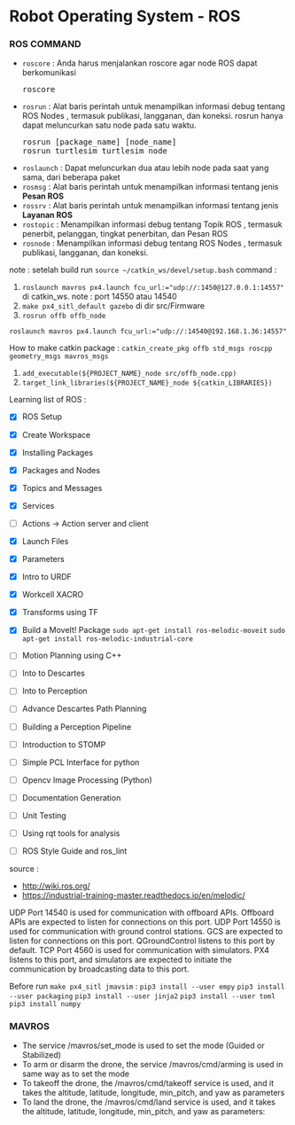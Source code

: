 # Robot Operating System - ROS

### ROS COMMAND
* `roscore`   : Anda harus menjalankan roscore agar node ROS dapat berkomunikasi </br>
  <pre>
  roscore
  </pre>
* `rosrun`    : Alat baris perintah untuk menampilkan informasi debug tentang ROS Nodes , termasuk publikasi, langganan, dan koneksi. rosrun hanya dapat meluncurkan satu node pada satu waktu. </br>
  <pre>
  rosrun [package_name] [node_name]
  rosrun turtlesim turtlesim_node
  </pre>
* `roslaunch` : Dapat meluncurkan dua atau lebih node pada saat yang sama, dari beberapa paket
* `rosmsg`    : Alat baris perintah untuk menampilkan informasi tentang jenis **Pesan ROS** 
* `rossrv`    : Alat baris perintah untuk menampilkan informasi tentang jenis **Layanan ROS**
* `rostopic`  : Menampilkan informasi debug tentang Topik ROS , termasuk penerbit, pelanggan, tingkat penerbitan, dan Pesan ROS
* `rosnode`   : Menampilkan informasi debug tentang ROS Nodes , termasuk publikasi, langganan, dan koneksi.

note : setelah build run `source ~/catkin_ws/devel/setup.bash`
command : 
1. `roslaunch mavros px4.launch fcu_url:="udp://:1450@127.0.0.1:14557"` di catkin_ws. note : port 14550 atau 14540
2. `make px4_sitl_default gazebo` di dir src/Firmware
3. `rosrun offb offb_node`

`roslaunch mavros px4.launch fcu_url:="udp://:14540@192.168.1.36:14557"`

How to make catkin package :
`catkin_create_pkg offb std_msgs roscpp geometry_msgs mavros_msgs`
1. `add_executable(${PROJECT_NAME}_node src/offb_node.cpp)`
2. `target_link_libraries(${PROJECT_NAME}_node ${catkin_LIBRARIES})`

Learning list of ROS :
- [X] ROS Setup
- [X] Create Workspace
- [X] Installing Packages
- [X] Packages and Nodes
- [X] Topics and Messages
- [X] Services
- [ ] Actions -> Action server and client
- [X] Launch Files
- [X] Parameters
- [X] Intro to URDF
- [X] Workcell XACRO
- [X] Transforms using TF
- [X] Build a MoveIt! Package `sudo apt-get install ros-melodic-moveit` `sudo apt-get install ros-melodic-industrial-core`
- [ ] Motion Planning using C++
- [ ] Into to Descartes
- [ ] Into to Perception
- [ ] Advance Descartes Path Planning
- [ ] Building a Perception Pipeline
- [ ] Introduction to STOMP
- [ ] Simple PCL Interface for python
- [ ] Opencv Image Processing (Python)
- [ ] Documentation Generation
- [ ] Unit Testing
- [ ] Using rqt tools for analysis
- [ ] ROS Style Guide and ros_lint


source : 
- http://wiki.ros.org/
- https://industrial-training-master.readthedocs.io/en/melodic/

UDP Port 14540 is used for communication with offboard APIs. Offboard APIs are expected to listen for connections on this port.
UDP Port 14550 is used for communication with ground control stations. GCS are expected to listen for connections on this port. QGroundControl listens to this port by default.
TCP Port 4560 is used for communication with simulators. PX4 listens to this port, and simulators are expected to initiate the communication by broadcasting data to this port.

Before run ```make px4_sitl jmavsim``` :
```pip3 install --user empy```
```pip3 install --user packaging```
```pip3 install --user jinja2```
```pip3 install --user toml```
```pip3 install numpy```


### MAVROS
- The service /mavros/set_mode is used to set the mode (Guided or Stabilized)
- To arm or disarm the drone, the service /mavros/cmd/arming is used in same way as to set the mode
- To takeoff the drone, the /mavros/cmd/takeoff service is used, and it takes the altitude, latitude, longitude, min_pitch, and yaw as parameters
- To land the drone, the /mavros/cmd/land service is used, and it takes the altitude, latitude, longitude, min_pitch, and yaw as parameters:
